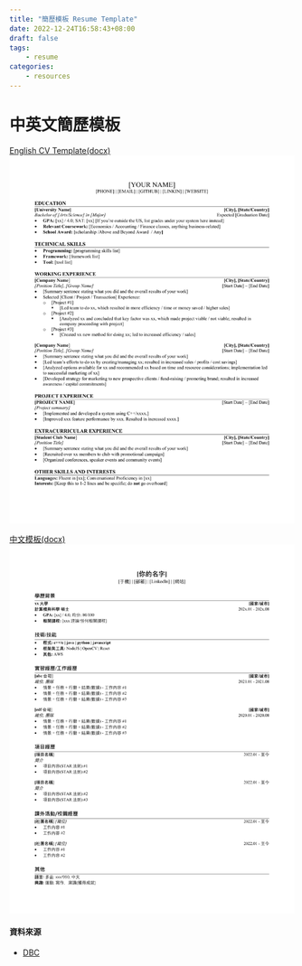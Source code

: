 ```yaml
---
title: "簡歷模板 Resume Template"
date: 2022-12-24T16:58:43+08:00
draft: false
tags:
    - resume
categories:
    - resources
---
```


# 中英文簡歷模板
[English CV Template(docx)](/files/Resume-template(en).docx)
![English CV Template](/files/eng-cv.png)


[中文模板(docx)](/files/Resume-template(ch).docx)
![chinese CV Template](/files/ch-cv.png)
#### 資料來源
* [DBC](https://dreambigcareer.com/)